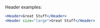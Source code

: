 Header examples:

```jsx
<Header>Great Stuff</Header>
<Header size="large">Great Stuff</Header>
```
